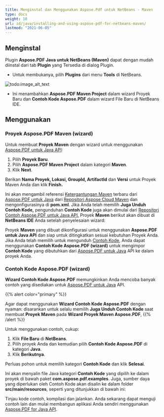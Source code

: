```yaml
---
title: Menginstal dan Menggunakan Aspose.Pdf untuk NetBeans - Maven
type: docs
weight: 10
url: id/java/installing-and-using-aspose-pdf-for-netbeans-maven/
lastmod: "2021-06-05"
---
```


## Menginstal

Plugin **Aspose.PDF Java untuk NetBeans (Maven)** dapat dengan mudah diinstal dari tab **Plugin** yang Tersedia di dialog Plugin.

- Untuk membukanya, pilih **Plugins** dari menu **Tools** di NetBeans.

![todo:image_alt_text](installing-and-using-aspose-pdf-for-netbeans-maven_1.png)

- Ini menambahkan **Aspose.PDF Maven Project** dalam wizard Proyek Baru dan **Contoh Kode Aspose.PDF** dalam wizard File Baru di NetBeans IDE.

## Menggunakan

### Proyek Aspose.PDF Maven (wizard)

Untuk membuat **Proyek Maven** dengan wizard untuk menggunakan [Aspose.PDF untuk Java API](http://www.aspose.com/java/pdf-component.aspx):

1. Pilih **Proyek Baru**.
2. Pilih **Aspose.PDF Maven Project** dalam kategori **Maven**.
3. Klik **Next**.

Berikan **Nama Proyek, Lokasi, GroupId, ArtifactId** dan **Versi** untuk Proyek Maven Anda dan klik **Finish.**

Ini akan mengambil referensi [Ketergantungan Maven](http://maven.aspose.com/repository/ext-release-local/com/aspose/aspose-pdf/) terbaru dari [Aspose.PDF untuk Java](http://www.aspose.com/java/pdf-component.aspx) dari [Repositori Aspose Cloud Maven](https://repository.aspose.com/webapp/#/artifacts/browse/tree/General/repo) dan mengonfigurasinya di **pom.xml**.
 Jika Anda telah memilih **Juga Unduh Contoh Kode,** pengunduhan **Contoh Kode** juga akan dimulai dari [Repositori Contoh Aspose.PDF untuk Java API.](https://github.com/aspose-pdf/Aspose.PDF-for-Java/tree/master/Examples) Proyek **Maven** berikut akan dibuat di **NetBeans IDE** Anda setelah penyelesaian wizard:

Proyek **Maven** yang dibuat dikonfigurasi untuk menggunakan **Aspose.PDF untuk Java API** dan siap untuk ditingkatkan sesuai kebutuhan Proyek Anda. Jika Anda telah memilih untuk mengunduh [Contoh Kode](https://github.com/aspose-pdf/Aspose.PDF-for-Java/tree/master/Examples), Anda dapat menggunakan **Contoh Kode Aspose.PDF (wizard)** untuk mengimpor **Contoh Kode** yang dibutuhkan dari [Aspose.PDF untuk Java](http://www.aspose.com/java/pdf-component.aspx) API ke dalam proyek Anda.

### Contoh Kode Aspose.PDF (wizard)

**Wizard Contoh Kode Aspose.PDF** memungkinkan Anda mencoba banyak contoh yang disediakan untuk [Aspose.PDF untuk Java](http://www.aspose.com/java/pdf-component.aspx) API.

{{% alert color="primary" %}}

Agar dapat menggunakan **Wizard Contoh Kode Aspose.PDF** dengan nyaman: disarankan untuk selalu memilih **Juga Unduh Contoh Kode** saat membuat **Proyek Maven** pada **Wizard Proyek Maven Aspose.PDF**,
{{% /alert %}}

Untuk menggunakan contoh, cukup:

1. Klik **File Baru** di **NetBeans**.
2. Pilih proyek Anda dan kemudian pilih **Contoh Kode Aspose.PDF** di kategori **Java**.
3. Klik **Berikutnya**.

Perluas pohon untuk memilih kategori **Contoh Kode** dan klik **Selesai**.

Ini akan menyalin file Java kategori **Contoh Kode** yang dipilih ke dalam proyek di bawah paket **com.aspose.pdf.examples**. Juga, sumber daya yang diperlukan oleh Contoh Kode akan disalin ke dalam folder **src/main/resources**, seperti yang ditunjukkan di bawah ini:

Tinjau kode contoh, kompilasi dan jalankan.
Anda sekarang dapat menguji contoh lain dan mulai membangun aplikasi Anda sendiri menggunakan [Aspose.PDF for Java API](http://www.aspose.com/java/pdf-component.aspx).